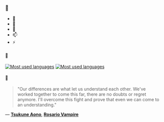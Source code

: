 ### 👋

- 🔭
- 🌱
- 💬
- 📫
- ⚡

#### 🧏

[![Most used languages](https://github-readme-stats-aynah.vercel.app/api/top-langs/?username=aynh&theme=solarized-dark&langs_count=6&layout=compact&hide_title=true)](https://github.com/anuraghazra/github-readme-stats#gh-dark-mode-only)
[![Most used languages](https://github-readme-stats-aynah.vercel.app/api/top-langs/?username=aynh&theme=solarized-light&langs_count=6&layout=compact&hide_title=true)](https://github.com/anuraghazra/github-readme-stats#gh-light-mode-only)

#### 💬

> "Our differences are what let us understand each other. We've worked together to come this far, there are no doubts or regret anymore. I'll overcome this fight and prove that even we can come to an understanding."

&mdash; [**Tsukune Aono**](https://myanimelist.net/character.php?q=Tsukune%20Aono&cat=character), [**Rosario Vampire**](https://myanimelist.net/search/all?q=Rosario%20Vampire&cat=all)

